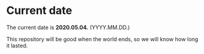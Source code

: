 # Current date

The current date is **2020.05.04.** (YYYY.MM.DD.)

This repository will be good when the world ends, so we will know how long it lasted.